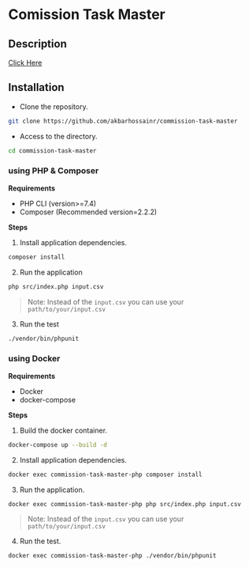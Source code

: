 # Comission Task Master
## Description

[Click Here](https://gist.github.com/PayseraGithub/ef2a59d0a6d6e680af2e46ccff1bca37)

## Installation
- Clone the repository.
```bash
git clone https://github.com/akbarhossainr/commission-task-master
```
- Access to the directory.
```bash
cd commission-task-master
```

### using PHP & Composer

**Requirements**
- PHP CLI (version>=7.4)
- Composer (Recommended version=2.2.2)

**Steps**

1. Install application dependencies.
```bash
composer install
```
2. Run the application
```bash
php src/index.php input.csv
```
>Note: Instead of the `input.csv` you can use your `path/to/your/input.csv`
3. Run the test
```bash
./vendor/bin/phpunit
```

### using Docker

**Requirements**
- Docker
- docker-compose

**Steps**
1. Build the docker container.
```bash
docker-compose up --build -d
```
2. Install application dependencies.
```bash
docker exec commission-task-master-php composer install
```
3. Run the application.
```bash
docker exec commission-task-master-php php src/index.php input.csv
```
>Note: Instead of the `input.csv` you can use your `path/to/your/input.csv`
4. Run the test.
```bash
docker exec commission-task-master-php ./vendor/bin/phpunit
```
